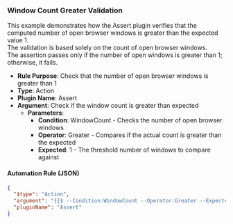 ### Window Count Greater Validation

This example demonstrates how the Assert plugin verifies that the computed number of open browser windows is greater than the expected value 1.  
The validation is based solely on the count of open browser windows.  
The assertion passes only if the number of open windows is greater than 1; otherwise, it fails.

- **Rule Purpose**: Check that the number of open browser windows is greater than 1  
- **Type**: Action  
- **Plugin Name**: Assert  
- **Argument**: Check if the window count is greater than expected  
  - **Parameters**:  
    - **Condition**: WindowCount - Checks the number of open browser windows  
    - **Operator**: Greater - Compares if the actual count is greater than the expected  
    - **Expected**: 1 - The threshold number of windows to compare against

#### Automation Rule (JSON)

```json
{
  "$type": "Action",
  "argument": "{{$ --Condition:WindowCount --Operator:Greater --Expected:1}}",
  "pluginName": "Assert"
}
```
